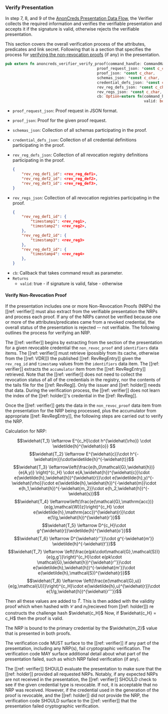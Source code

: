 ### Verify Presentation

In step 7, 8, and 9 of the [AnonCreds Presentation Data
Flow](#anoncreds-presentation-data-flow), the Verifier collects the required
information and verifies the verifiable presentation and accepts it if the
signature is valid, otherwise rejects the verifiable presentation.

This section covers the overall verification process of the attributes,
predicates and link secret. Following that is a section that specifies the
process for [verifying the non-revocation proofs](#verify-non-revocation-proof)
(if any) in the presentation.

```rust
pub extern fn anoncreds_verifier_verify_proof(command_handle: CommandHandle,
                                         proof_request_json: *const c_char,
                                         proof_json: *const c_char,
                                         schemas_json: *const c_char,
                                         credential_defs_json: *const c_char,
                                         rev_reg_defs_json: *const c_char,
                                         rev_regs_json: *const c_char,
                                         cb: Option<extern fn(command_handle_: CommandHandle, err: ErrorCode,
                                                              valid: bool)>) -> ErrorCode {}
```

* `proof_request_json`: Proof request in JSON format.
* `proof_json`: Proof for the given proof request.
* `schemas_json`: Collection of all schemas participating in the proof.
* `credential_defs_json`: Collection of all credential definitions participating in the proof.
* `rev_reg_defs_json`: Collection of all revocation registry definitions participating in the proof.

  ```json
  {
      "rev_reg_def1_id": <rev_reg_def1>,
      "rev_reg_def2_id": <rev_reg_def2>,
      "rev_reg_def3_id": <rev_reg_def3>,
  }
  ```

- `rev_regs_json`: Collection of all revocation registries participating in the proof.
  ```json
  {
      "rev_reg_def1_id": {
          "timestamp1": <rev_reg1>,
          "timestamp2": <rev_reg2>,
      },
      "rev_reg_def2_id": {
          "timestamp3": <rev_reg3>
      },
      "rev_reg_def3_id": {
          "timestamp4": <rev_reg4>
      },
  }
  ```
* `cb`: Callback that takes command result as parameter.
* `Returns`
  * `valid`: true - if signature is valid, false - otherwise

#### Verify Non-Revocation Proof

If the presentation includes one or more Non-Revocation Proofs (NRPs) the
[[ref: verifier]] must also extract from the verifiable presentation the NRPs
and process each proof. If any of the NRPs cannot be verified because one
or more of the attributes/predicates came from a revoked credential, the
overall status of the presentation is rejected -- not verifiable. The following
outlines the process for verifying an NRP.

The [[ref: verifier]] begins by extracting from the section of the presentation
for a given revocable credential the `non_revoc_proof` and `identifiers` data
items. The [[ref: verifier]] must retrieve (possibly from its cache, otherwise
from the [[ref: VDR]]) the published [[ref: RevRegEntry]] given the `rev_reg_id`
and `timestamp` values from the `identifiers` data item. The [[ref: verifier]]
extracts the `accumulator` item from the [[ref: RevRegEntry]] retrieved. Note
that the [[ref: verifier]] does not need to collect the revocation status of all
of the credentials in the registry, nor the contents of the tails file for the
[[ref: RevReg]]. Only the issuer and [[ref: holder]] needs that data. During the
verification process, the [[ref: verifier]] does not learn the index of the
[[ref: holder]]'s credential in the [[ref: RevReg]].

Once the [[ref: verifier]] gets the data in the `non_revoc_proof` data item from
the presentation for the NRP being processed, plus the accumulator from
appropriate [[ref: RevRegEntry]], the following steps are carried out to verify
the NRP.

Calculation for NRP: 

$$\widehat{T_1} \leftarrow E^{c_H}\cdot h^{\widehat{\rho}} \cdot \widetilde{h}^{\widehat{o}} $$
$$\widehat{T_2} \leftarrow E^{\widehat{c}}\cdot h^{-\widehat{m}}\cdot\widetilde{h}^{-\widehat{t}}$$
$$\widehat{T_3} \leftarrow\left(\frac{e(h_0\mathcal{G},\widehat{h})}{e(A,y)} \right)^{c_H} \cdot e(A,\widehat{h})^{\widehat{c}}\cdot e(\widetilde{h},\widehat{h})^{\widehat{r}}\cdot e(\widetilde{h},y)^{-\widehat{\rho}}\cdot e(\widetilde{h},\widehat{h})^{-\widehat{m}}\cdot e(h_1,\widehat{h})^{-\widehat{m_2}}\cdot e(h_2,\widehat{h})^{-\widehat{s}}$$
$$\widehat{T_4} \leftarrow\left(\frac{e(\mathcal{G},\mathrm{acc})}{e(g,\mathcal{W})z}\right)^{c_H} \cdot e(\widetilde{h},\mathrm{acc})^{\widehat{r}}\cdot e(1/g,\widehat{h})^{\widehat{r'}}$$
$$\widehat{T_5} \leftarrow D^{c_H}\cdot g^{\widehat{r}}\widetilde{h}^{\widehat{o'}}$$
$$\widehat{T_6} \leftarrow  D^{\widehat{r''}}\cdot g^{-\widehat{m'}} \widetilde{h}^{-\widehat{t'}}$$
$$\widehat{T_7} \leftarrow \left(\frac{e(pk\cdot\mathcal{G},\mathcal{S})}{e(g,g')}\right)^{c_H}\cdot e(pk\cdot \mathcal{G},\widehat{h})^{\widehat{r''}}\cdot e(\widetilde{h},\widehat{h})^{-\widehat{m'}}\cdot e(\widetilde{h},\mathcal{S})^{\widehat{r}}$$
$$\widehat{T_8} \leftarrow \left(\frac{e(\mathcal{G},u)}{e(g,\mathcal{U})}\right)^{c_H}\cdot e(\widetilde{h},u)^{\widehat{r}}\cdot e(1/g,\widehat{h})^{\widehat{r'''}}$$

Then all these values are added to $\widehat{T}$. This is then added with the validity proof which when hashed with $\mathcal{C}$ and $n_1$(recieved from [[ref: holder]]) re constructs the challenge hash $\widehat{c_H}$
Now, if $\widehat{c_H} = c_H$ then the proof is valid.

The NRP is bound to the primary credential by the $\widehat{m_2}$ value that is presented in both proofs.

The verification code MUST surface to the [[ref: verifier]] if any part of the
presentation, including any NRP(s), fail cryptographic verification. The
verification code MAY surface additional detail about what part of the
presentation failed, such as which NRP failed verification (if any).

The [[ref: verifier]] SHOULD evaluate the presentation to make sure that the
[[ref: holder]] provided all requested NRPs. Notably, if any expected NRPs
are not received in the presentation, the [[ref: verifier]] SHOULD check to see
if the given credential type is revocable. If not, it is acceptable that no
NRP was received. However, if the credential used in the generation of the
proof is revocable, and the [[ref: holder]] did not provide the NRP, the
verification code SHOULD surface to the [[ref: verifier]] that the presentation
failed cryptographic verification.
